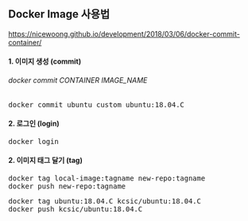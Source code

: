 ## Docker Image 사용법

https://nicewoong.github.io/development/2018/03/06/docker-commit-container/

#### 1. 이미지 생성 (commit)
###### docker commit CONTAINER IMAGE_NAME
<pre>
docker commit ubuntu_custom ubuntu:18.04.C
</pre>

#### 2. 로그인 (login)
<pre>
docker login
</pre>

#### 2. 이미지 태그 달기 (tag)
<pre>
docker tag local-image:tagname new-repo:tagname
docker push new-repo:tagname
</pre>
<pre>
docker tag ubuntu:18.04.C kcsic/ubuntu:18.04.C
docker push kcsic/ubuntu:18.04.C
</pre>
